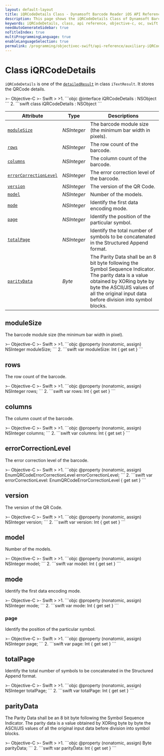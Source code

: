 ```yaml
---
layout: default-layout
title: iQRCodeDetails Class - Dynamsoft Barcode Reader iOS API Reference
description: This page shows the iQRCodeDetails Class of Dynamsoft Barcode Reader for iOS SDK.
keywords: iQRCodeDetails, class, api reference, objective-c, oc, swift
needAutoGenerateSidebar: true
noTitleIndex: true
multiProgrammingLanguage: true
enableLanguageSelection: true
permalink: /programming/objectivec-swift/api-reference/auxiliary-iQRCodeDetails.html
---
```



# Class iQRCodeDetails

`iQRCodeDetails` is one of the [`detailedResult`](auxiliary-iTextResult.md#detailedresult) in class `iTextResult`. It stores the QRCode details.

<div class="sample-code-prefix"></div>
>- Objective-C
>- Swift
>
>1. 
```objc
@interface iQRCodeDetails : NSObject
```
2. 
```swift
class iQRCodeDetails : NSObject
```

| Attribute | Type | Descriptions |
|---------- | ---- |-----|
| [`moduleSize`](#modulesize) | *NSInteger* | The barcode module size (the minimum bar width in pixels). |
| [`rows`](#rows) | *NSInteger* | The row count of the barcode.   |
| [`columns`](#columns) | *NSInteger* | The column count of the barcode. |
| [`errorCorrectionLevel`](#errorcorrectionlevel) | *NSInteger* | The error correction level of the barcode.   |
| [`version`](#version) | *NSInteger* | The version of the QR Code. |
| [`model`](#model) | *NSInteger* | Number of the models. |
| [`mode`](#mode) | *NSInteger* | Identify the first data encoding mode. |
| [`page`](#page) | *NSInteger* | Identify the position of the particular symbol. |
| [`totalPage`](#totalpage) | *NSInteger* | Identify the total number of symbols to be concatenated in the Structured Append format. |
| [`parityData`](#paritydata) | *Byte* | The Parity Data shall be an 8 bit byte following the Symbol Sequence Indicator. The parity data is a value obtained by XORing byte by byte the ASCII/JIS values of all the original input data before division into symbol blocks. |

## moduleSize

The barcode module size (the minimum bar width in pixel).  

<div class="sample-code-prefix"></div>
>- Objective-C
>- Swift
>
>1. 
```objc
@property (nonatomic, assign) NSInteger moduleSize;
```
2. 
```swift
var moduleSize: Int { get set }
```

## rows

The row count of the barcode.  

<div class="sample-code-prefix"></div>
>- Objective-C
>- Swift
>
>1. 
```objc
@property (nonatomic, assign) NSInteger rows;
```
2. 
```swift
var rows: Int { get set }
```

## columns

The column count of the barcode.

<div class="sample-code-prefix"></div>
>- Objective-C
>- Swift
>
>1. 
```objc
@property (nonatomic, assign) NSInteger columns;
```
2. 
```swift
var columns: Int { get set }
```

## errorCorrectionLevel

The error correction level of the barcode.

<div class="sample-code-prefix"></div>
>- Objective-C
>- Swift
>
>1. 
```objc
@property (nonatomic, assign) EnumQRCodeErrorCorrectionLevel errorCorrectionLevel;
```
2. 
```swift
var errorCorrectionLevel: EnumQRCodeErrorCorrectionLevel { get set }
```

## version

The version of the QR Code.

<div class="sample-code-prefix"></div>
>- Objective-C
>- Swift
>
>1. 
```objc
@property (nonatomic, assign) NSInteger version;
```
2. 
```swift
var version: Int { get set }
```

## model

Number of the models.

<div class="sample-code-prefix"></div>
>- Objective-C
>- Swift
>
>1. 
```objc
@property (nonatomic, assign) NSInteger model;
```
2. 
```swift
var model: Int { get set }
```

## mode

Identify the first data encoding mode.

<div class="sample-code-prefix"></div>
>- Objective-C
>- Swift
>
>1. 
```objc
@property (nonatomic, assign) NSInteger mode;
```
2. 
```swift
var mode: Int { get set }
```

### page

Identify the position of the particular symbol.

<div class="sample-code-prefix"></div>
>- Objective-C
>- Swift
>
>1. 
```objc
@property (nonatomic, assign) NSInteger page;
```
2. 
```swift
var page: Int { get set }
```

## totalPage

Identify the total number of symbols to be concatenated in the Structured Append format.

<div class="sample-code-prefix"></div>
>- Objective-C
>- Swift
>
>1. 
```objc
@property (nonatomic, assign) NSInteger totalPage;
```
2. 
```swift
var totalPage: Int { get set }
```

## parityData

The Parity Data shall be an 8 bit byte following the Symbol Sequence Indicator. The parity data is a value obtained by XORing byte by byte the ASCII/JIS values of all the original input data before division into symbol blocks.

<div class="sample-code-prefix"></div>
>- Objective-C
>- Swift
>
>1. 
```objc
@property (nonatomic, assign) Byte parityData;
```
2. 
```swift
var parityData: Int { get set }
```
